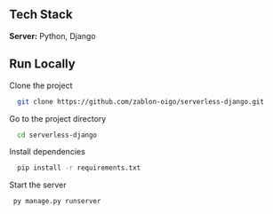 
## Tech Stack

**Server:** Python, Django

## Run Locally

Clone the project

```bash
  git clone https://github.com/zablon-oigo/serverless-django.git
```

Go to the project directory

```bash
  cd serverless-django
```

Install dependencies

```bash
  pip install -r requirements.txt
```

Start the server

```bash
 py manage.py runserver
```
